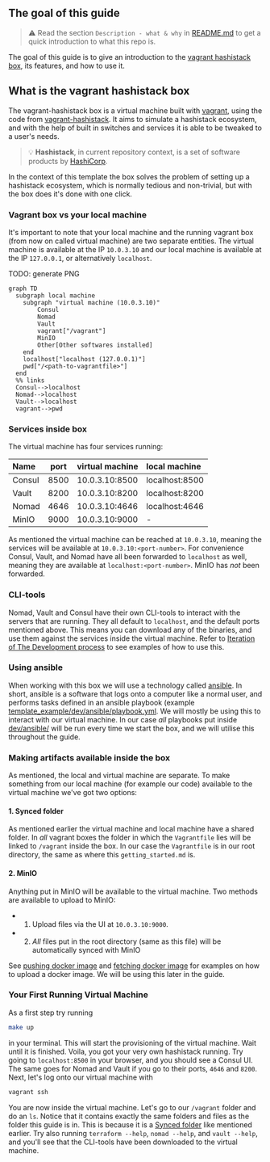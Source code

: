 ## The goal of this guide

> :warning: Read the section `Description - what & why` in [README.md](/README.md) to get a quick introduction to what this repo is.

The goal of this guide is to give an introduction to the [vagrant hashistack box](https://vagrantcloud.com/Skatteetaten/hashistack), its features, and how to use it.

## What is the vagrant hashistack box
The vagrant-hashistack box is a virtual machine built with [vagrant](https://www.vagrantup.com/), using the code from [vagrant-hashistack](https://github.com/Skatteetaten/vagrant-hashistack/). It aims to simulate a hashistack ecosystem, and with the help of built in switches and services it is able to be tweaked to a user's needs.

> :bulb: **Hashistack**, in current repository context, is a set of software products by [HashiCorp](https://www.hashicorp.com/).

In the context of this template the box solves the problem of setting up a hashistack ecosystem, which is normally tedious and non-trivial, but with the box does it's done with one click.

### Vagrant box vs your local machine
It's important to note that your local machine and the running vagrant box (from now on called virtual machine) are two separate entities. The virtual machine is available at the IP `10.0.3.10` and our local machine is available at the IP `127.0.0.1`, or alternatively `localhost`.

TODO: generate PNG
```mermaid
graph TD
  subgraph local machine
    subgraph "virtual machine (10.0.3.10)"
        Consul
        Nomad
        Vault
        vagrant["/vagrant"]
        MinIO
        Other[Other softwares installed]
    end
    localhost["localhost (127.0.0.1)"]
    pwd["/<path-to-vagrantfile>"]
  end
  %% links
  Consul-->localhost
  Nomad-->localhost
  Vault-->localhost
  vagrant-->pwd
```

### Services inside box
The virtual machine has four services running:

|Name|port|virtual machine|local machine|
|:---|:---:|:---|:---|
|Consul|8500|10.0.3.10:8500|localhost:8500|
|Vault|8200|10.0.3.10:8200|localhost:8200|
|Nomad|4646|10.0.3.10:4646|localhost:4646|
|MinIO|9000|10.0.3.10:9000|-|

As mentioned the virtual machine can be reached at `10.0.3.10`, meaning the services will be available at `10.0.3.10:<port-number>`. For convenience Consul, Vault, and Nomad have all been forwarded to `localhost` as well, meaning they are available at `localhost:<port-number>`. MinIO has _not_ been forwarded.  

### CLI-tools
Nomad, Vault and Consul have their own CLI-tools to interact with the servers that are running. They all default to `localhost`, and the default ports mentioned above.
This means you can download any of the binaries, and use them against the services inside the virtual machine. Refer to [Iteration of The Development process](./README.md#iteration-of-the-development-process) to see examples of how to use this.

### Using ansible
When working with this box we will use a technology called [ansible](https://www.ansible.com/). In short, ansible is a software that logs onto a computer like a normal user, and performs tasks defined in an ansible playbook (example [template_example/dev/ansible/playbook.yml](template_example/dev/ansible/playbook.yml). We will mostly be using this to interact with our virtual machine. In our case _all_ playbooks put inside [dev/ansible/](./dev/ansible/) will be run every time we start the box, and we will utilise this throughout the guide.

### Making artifacts available inside the box
As mentioned, the local and virtual machine are separate. To make something from our local machine (for example our code) available to the virtual machine we've got two options:

#### 1. Synced folder
As mentioned earlier the virtual machine and local machine have a shared folder. In _all_ vagrant boxes the folder in which the `Vagrantfile` lies will be linked to `/vagrant` inside the box. In our case the `Vagrantfile` is in our root directory, the same as where this `getting_started.md` is.

#### 2. MinIO
Anything put in MinIO will be available to the virtual machine. Two methods are available to upload to MinIO:

- 1. Upload files via the UI at `10.0.3.10:9000`.
- 2. _All_ files put in the root directory (same as this file) will be automatically synced with MinIO

See [pushing docker image](/README.md#pushing-resources-to-minio-with-ansible-docker-image) and [fetching docker image](/README.md#fetching-resources-from-minio-with-nomad-docker-image) for examples on how to upload a docker image.
We will be using this later in the guide.


### Your First Running Virtual Machine
As a first step try running

```bash
make up
```

in your terminal. This will start the provisioning of the virtual machine. Wait until it is finished. Voila, you got your very own hashistack running. Try going to `localhost:8500` in your browser, and you should see a Consul UI. The same goes for Nomad and Vault if you go to their ports, `4646` and `8200`. Next, let's log onto our virtual machine with

```bash
vagrant ssh
```

You are now inside the virtual machine. Let's go to our `/vagrant` folder and do an `ls`. Notice that it contains exactly the same folders and files as the folder this guide is in. This is because it is a [Synced folder](#1-synced-folder) like mentioned earlier. Try also running `terraform --help`, `nomad --help`, and `vault --help`, and you'll see that the CLI-tools have been downloaded to the virtual machine.
